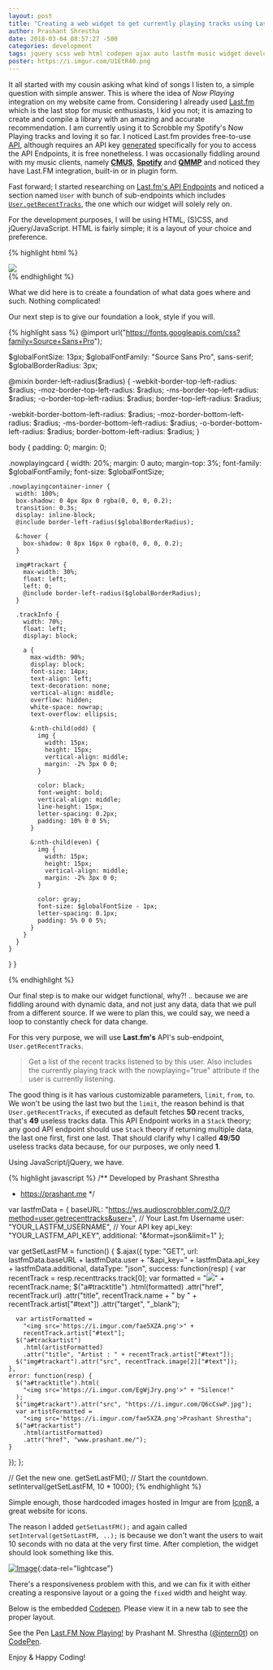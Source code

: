 ```yaml
---
layout: post
title: "Creating a web widget to get currently playing tracks using Last.FM."
author: Prashant Shrestha 
date: 2018-03-04 08:57:27 -500 
categories: development
tags: jquery scss web html codepen ajax auto lastfm music widget development
poster: https://i.imgur.com/U1EtR40.png
---
```


It all started with my cousin asking what kind of songs I listen to, a simple question with simple answer. This is where the idea of *Now Playing* integration on my website came from. Considering I already used [Last.fm](https://www.last.fm) which is the last stop for music enthusiasts, I kid you not; it is amazing to create and compile a library with an amazing and accurate recommendation. I am currently using it to Scrobble my Spotify's Now Playing tracks and loving it so far. I noticed Last.fm provides free-to-use [API](https://www.last.fm/api), although requires an API key [generated](https://www.last.fm/api/account/create) specifically for you to access the API Endpoints, it is free nonetheless. I was occasionally fiddling around with my music clients, namely [**CMUS**](), [**Spotify**]() and [**QMMP**]() and noticed they have Last.FM integration, built-in or in plugin form. 
<!--excerpt-->

Fast forward; I started researching on [Last.fm's API Endpoints](https://www.last.fm/api) and noticed a section named `User` with bunch of sub-endpoints which includes [`User.getRecentTracks`](https://www.last.fm/api/show/user.getRecentTracks), the one which our widget will solely rely on.

For the development purposes, I will be using HTML, (S)CSS, and jQuery/JavaScript. HTML is fairly simple; it is a layout of your choice and preference.

{% highlight html %}
<div class="nowplayingcard">
    <div class="nowplayingcontainer-inner">
        <img id="trackart" src="#">
        <div class="trackInfo">
            <a id="tracktitle"></a>
            <a href="#" id="trackartist"></a>
        </div>
    </div>
</div>
{% endhighlight %}

What we did here is to create a foundation of what data goes where and such. Nothing complicated!

Our next step is to give our foundation a look, style if you will.

{% highlight sass %}
@import url("https://fonts.googleapis.com/css?family=Source+Sans+Pro");

$globalFontSize: 13px;
$globalFontFamily: "Source Sans Pro", sans-serif;
$globalBorderRadius: 3px;

@mixin border-left-radius($radius) {
  -webkit-border-top-left-radius: $radius;
  -moz-border-top-left-radius: $radius;
  -ms-border-top-left-radius: $radius;
  -o-border-top-left-radius: $radius;
  border-top-left-radius: $radius;

  -webkit-border-bottom-left-radius: $radius;
  -moz-border-bottom-left-radius: $radius;
  -ms-border-bottom-left-radius: $radius;
  -o-border-bottom-left-radius: $radius;
  border-bottom-left-radius: $radius;
}

body {
  padding: 0;
  margin: 0;

  .nowplayingcard {
    width: 20%;
    margin: 0 auto;
    margin-top: 3%;
    font-family: $globalFontFamily;
    font-size: $globalFontSize;

    .nowplayingcontainer-inner {
      width: 100%;
      box-shadow: 0 4px 8px 0 rgba(0, 0, 0, 0.2);
      transition: 0.3s;
      display: inline-block;
      @include border-left-radius($globalBorderRadius);

      &:hover {
        box-shadow: 0 8px 16px 0 rgba(0, 0, 0, 0.2);
      }

      img#trackart {
        max-width: 30%;
        float: left;
        left: 0;
        @include border-left-radius($globalBorderRadius);
      }

      .trackInfo {
        width: 70%;
        float: left;
        display: block;

        a {
          max-width: 90%;
          display: block;
          font-size: 14px;
          text-align: left;
          text-decoration: none;
          vertical-align: middle;
          overflow: hidden;
          white-space: nowrap;
          text-overflow: ellipsis;

          &:nth-child(odd) {
            img {
              width: 15px;
              height: 15px;
              vertical-align: middle;
              margin: -2% 3px 0 0;
            }

            color: black;
            font-weight: bold;
            vertical-align: middle;
            line-height: 15px;
            letter-spacing: 0.2px;
            padding: 10% 0 0 5%;
          }

          &:nth-child(even) {
            img {
              width: 15px;
              height: 15px;
              vertical-align: middle;
              margin: -2% 3px 0 0;
            }

            color: gray;
            font-size: $globalFontSize - 1px;
            letter-spacing: 0.1px;
            padding: 5% 0 0 5%;
          }
        }
      }
    }
  }
}

{% endhighlight %}

Our final step is to make our widget functional, why?! .. because we are fiddling around with dynamic data, and not just any data, data that we pull from a different source. If we were to plan this, we could say, we need a loop to constantly check for data change.

For this very purpose, we will use **Last.fm's** API's sub-endpoint, `User.getRecentTracks`.

>Get a list of the recent tracks listened to by this user. Also includes the currently playing track with the nowplaying="true" attribute if the user is currently listening.

The good thing is it has various customizable parameters, `limit`, `from`, `to`. We won't be using the last two but the `limit`, the reason behind is that `User.getRecentTracks`, if executed as default fetches **50** recent tracks, that's **49** useless tracks data. This API Endpoint works in a `Stack` theory; any good API endpoint should use `Stack` theory if returning multiple data, the last one first, first one last. That should clarify why I called **49**/**50** useless tracks data because, for our purposes, we only need **1**.

Using JavaScript/jQuery, we have.

{% highlight javascript %}
/**
  Developed by Prashant Shrestha
  + https://prashant.me
*/

var lastfmData = {
  baseURL:
    "https://ws.audioscrobbler.com/2.0/?method=user.getrecenttracks&user=",
  // Your Last.fm Username
  user: "YOUR_LASTFM_USERNAME",
  // Your API key
  api_key: "YOUR_LASTFM_API_KEY",
  additional: "&format=json&limit=1"
};

var getSetLastFM = function() {
  $.ajax({
    type: "GET",
    url:
      lastfmData.baseURL +
      lastfmData.user +
      "&api_key=" +
      lastfmData.api_key +
      lastfmData.additional,
    dataType: "json",
    success: function(resp) {
      var recentTrack = resp.recenttracks.track[0];
      var formatted =
        "<img src='https://i.imgur.com/EgWjJry.png'>" + recentTrack.name;
      $("a#tracktitle")
        .html(formatted)
        .attr("href", recentTrack.url)
        .attr("title", recentTrack.name + " by " + recentTrack.artist["#text"])
        .attr("target", "_blank");

      var artistFormatted =
        "<img src='https://i.imgur.com/fae5XZA.png'>" +
        recentTrack.artist["#text"];
      $("a#trackartist")
        .html(artistFormatted)
        .attr("title", "Artist : " + recentTrack.artist["#text"]);
      $("img#trackart").attr("src", recentTrack.image[2]["#text"]);
    },
    error: function(resp) {
      $("a#tracktitle").html(
        "<img src='https://i.imgur.com/EgWjJry.png'>" + "Silence!"
      );
      $("img#trackart").attr("src", "https://i.imgur.com/Q6cCswP.jpg");
      var artistFormatted =
        "<img src='https://i.imgur.com/fae5XZA.png'>Prashant Shrestha";
      $("a#trackartist")
        .html(artistFormatted)
        .attr("href", "www.prashant.me/");
    }
  });
};

// Get the new one.
getSetLastFM();
// Start the countdown.
setInterval(getSetLastFM, 10 * 1000);
{% endhighlight %}

Simple enough, those hardcoded images hosted in Imgur are from [Icon8](https://icons8.com/), a great website for icons.

The reason I added `getSetLastFM();` and again called `setInterval(getSetLastFM, ..);` is because we don't want the users to wait 10 seconds with no data at the very first time. After completion, the widget should look something like this.

[![Image](https://i.imgur.com/TXXxrar.png)](https://i.imgur.com/TXXxrar.png "Widget Demo"){:data-rel="lightcase"}

There's a responsiveness problem with this, and we can fix it with either creating a responsive layout or a going the `fixed` width and height way.

Below is the embedded [Codepen](https://codepen.io/intern0t/pen/qxwMKo?editors=0100). Please view it in a new tab to see the proper layout.

<p data-height="265" data-theme-id="light" data-slug-hash="qxwMKo" data-default-tab="result" data-user="intern0t" data-embed-version="2" data-pen-title="Last.FM Now Playing!" class="codepen">See the Pen <a href="https://codepen.io/intern0t/pen/qxwMKo/">Last.FM Now Playing!</a> by Prashant M.  Shrestha (<a href="https://codepen.io/intern0t">@intern0t</a>) on <a href="https://codepen.io">CodePen</a>.</p>
<script async src="https://static.codepen.io/assets/embed/ei.js"></script>

Enjoy & Happy Coding!
